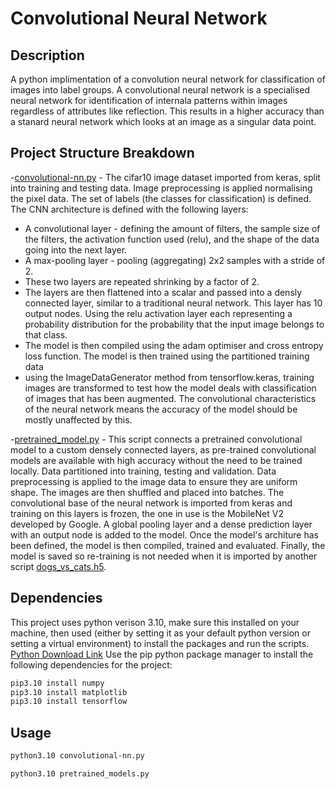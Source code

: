 # Convolutional Neural Network

## Description

A python implimentation of a convolution neural network for classification of images into label groups. A convolutional neural network is a specialised neural network for identification
of internala patterns within images regardless of attributes like reflection. This results in a higher accuracy than a stanard neural network which looks at an image as a singular data point.

## Project Structure Breakdown

-[convolutional-nn.py](convolutional-nn.py) - The cifar10 image dataset imported from keras, split into training and testing data. Image preprocessing is applied normalising the pixel data.
The set of labels (the classes for classification) is defined. The CNN architecture is defined with the following layers:
  - A convolutional layer - defining the amount of filters, the sample size of the filters, the activation function used (relu), and the shape of the data going into the next layer.
  - A max-pooling layer - pooling (aggregating) 2x2 samples with a stride of 2.
  - These two layers are repeated shrinking by a factor of 2.
  - The layers are then flattened into a scalar and passed into a densly connected layer, similar to a traditional neural network. This layer has 10 output nodes. Using the relu
    activation layer each representing a probability distribution for the probability that the input image belongs to that class.
- The model is then compiled using the adam optimiser and cross entropy loss function. The model is then trained using the partitioned training data
- using the ImageDataGenerator method from tensorflow.keras, training images are transformed to test how the model deals with classification of images that has been augmented.
  The convolutional characteristics of the neural network means the accuracy of the model should be mostly unaffected by this.

-[pretrained_model.py](pretrained_model.py) - This script connects a pretrained convolutional model to a custom densely connected layers, as pre-trained convolutional models are available
with high accuracy without the need to be trained locally. Data partitioned into training, testing and validation. Data preprocessing is applied to the image data to ensure they are uniform shape.
The images are then shuffled and placed into batches. The convolutional base of the neural network is imported from keras and training on this layers is frozen, the one in use is 
the MobileNet V2 developed by Google. A global pooling layer and a dense prediction layer with an output node is added to the model. Once the model's architure has been defined, 
the model is then compiled, trained and evaluated. Finally, the model is saved so re-training is not needed when it is imported by another script [dogs_vs_cats.h5](dogs_vs_cats.h5).

## Dependencies

This project uses python verison 3.10, make sure this installed on your machine, then used (either by setting it as your default python version
or setting a virtual environment) to install the packages and run the scripts. [Python Download Link](https://www.python.org/downloads/)
Use the pip python package manager to install the following dependencies for the project:

```bash
pip3.10 install numpy
pip3.10 install matplotlib
pip3.10 install tensorflow
```

## Usage

```bash
python3.10 convolutional-nn.py
```

```bash
python3.10 pretrained_models.py
```


